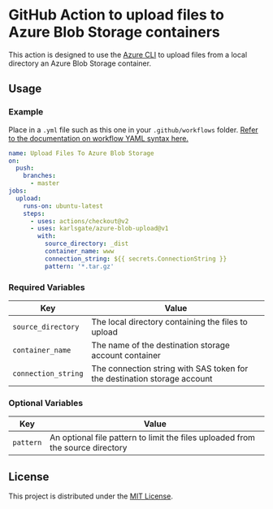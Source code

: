 # GitHub Action to upload files to Azure Blob Storage containers

This action is designed to use the [Azure CLI](https://docs.microsoft.com/en-us/cli/azure/install-azure-cli?view=azure-cli-latest) to upload files from a local directory an Azure Blob Storage container.

## Usage

### Example

Place in a `.yml` file such as this one in your `.github/workflows` folder. [Refer to the documentation on workflow YAML syntax here.](https://help.github.com/en/articles/workflow-syntax-for-github-actions)

```yaml
name: Upload Files To Azure Blob Storage
on:
  push:
    branches:
      - master
jobs:
  upload:
    runs-on: ubuntu-latest
    steps:
      - uses: actions/checkout@v2
      - uses: karlsgate/azure-blob-upload@v1
        with:
          source_directory: _dist
          container_name: www
          connection_string: ${{ secrets.ConnectionString }}
          pattern: '*.tar.gz'
```

### Required Variables

| Key                 | Value                                                                    |
|---------------------|--------------------------------------------------------------------------|
| `source_directory`  | The local directory containing the files to upload                       |
| `container_name`    | The name of the destination storage account container                    |
| `connection_string` | The connection string with SAS token for the destination storage account |

### Optional Variables

| Key          | Value                                                                          |
|--------------|--------------------------------------------------------------------------------|
| `pattern`    | An optional file pattern to limit the files uploaded from the source directory |

## License

This project is distributed under the [MIT License](LICENSE.md).
